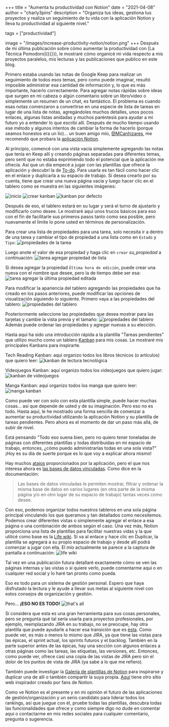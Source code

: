 +++
title = "Aumenta tu productividad con Notion"
date = "2021-04-08"
author = "charly3pins"
description = "Organiza tus ideas, gestiona tus proyectos y realiza un seguimiento de tu vida con la aplicación Notion y lleva tu productividad al siguiente nivel."

tags = ["productividad"]

image = "/images/increase-productivity-notion/notion.png"
+++
Después de mi última publicación sobre cómo aumentar la productividad con [La Técnica Pomodoro]({{<relref path="/blog/la-tecnica-pomodoro.md">}}), le mostraré cómo organicé mi vida respecto a mis proyectos paralelos, mis lecturas y las publicaciones que publico en este blog.

Primero estaba usando las notas de Google Keep para realizar un seguimiento de todos esos temas, pero como puede imaginar, resultó imposible administrar esa cantidad de información y, lo que es más importante, hacerlo correctamente. Para agregar notas rápidas sobre ideas que surgen en mi cabeza o algún comentario sobre un libro/video o simplemente un resumen de un chat, es fantástico. El problema es cuando esas notas comenzaron a convertirse en una especie de lista de tareas en lugar de una lista de notas, agregándoles muchos detalles, unos pocos enlaces, algunas listas anidadas y muchos paréntesis para ayudar a mi futuro yo a entender lo que escribí allí. Después de mucho tiempo usando ese método y algunos intentos de cambiar la forma de hacerlo (porque seamos honestos era un lío)... un buen amigo mío, [@MCanhizares](https://twitter.com/mcanhizares), me recomendó que probara la [aplicación Notion](https://www.notion.so/).

Al principio, comencé con una vista vacía simplemente agregando las notas que tenía en Keep allí y creando páginas separadas para diferentes temas, pero sentí que no estaba exprimiendo todo el potencial que la aplicación me ofrecía. Así que un día empecé a jugar con las plantillas que ofrece la aplicación y descubrí la de [To-do](https://www.notion.so/To-do-22ea4a5722cf49ad83718b10f4ff14f9). Para usarla es tan fácil como hacer clic en el enlace y duplicarla a su espacio de trabajo. Si desea crearlo por su cuenta, tiene que crear una nueva página vacía y luego hacer clic en el tablero como se muestra en las siguientes imágenes:

![inicio](/images/increase-productivity-notion/01-start.png)
![crear kanban](/images/increase-productivity-notion/02-create-kanban.png)
![kanban por defecto](/images/increase-productivity-notion/03-kanban-default.png)

Después de eso, el tablero estará en su lugar y será el turno de ajustarlo y modificarlo como desee. Le mostraré aquí unos trucos básicos para eso con el fin de facilitarle sus primeros pasos tanto como sea posible, pero nuevamente el límite lo pone usted en términos de personalización.

Para crear una lista de propiedades para una tarea, solo necesita ir a dentro de una tarea y cambiar el tipo de propiedad a una lista como en `Estado` y` Tipo`:
![propiedades de la tarea](/images/increase-productivity-notion/04-task-properties.png)

Luego anote el valor de esa propiedad y haga clic en `crear` _su_propiedad_ a continuación:
![tarea agregar propiedad de lista](/images/increase-productivity-notion/04-task-add-list-property.png)

Si desea agregar la propiedad `Última hora de edición`, puede crear una nueva con el nombre que desee, pero la de tiempo debe ser esa:
![tarea agregar la última propiedad editada](/images/increase-productivity-notion/05-task-add-last-edited-property.png)

Para modificar la apariencia del tablero agregando las propiedades que ha creado en los pasos anteriores, puede modificar las opciones de visualización siguiendo lo siguiente. Primero vaya a las propiedades del tablero:
![propiedades del tablero](/images/increase-productivity-notion/06-board-properties.png)

Posteriormente seleccione las propiedades que desea mostrar para las tarjetas y cambie la vista previa y el tamaño:
![propiedades del tablero](/images/increase-productivity-notion/07-board-properties.png)
Además puede ordenar las propiedades y agregar nuevas a su elección.

Hasta aquí ha sido una introducción rápida a la plantilla "Tareas pendientes" que utilizo mucho como un tablero [Kanban](https://en.wikipedia.org/wiki/Kanban) para mis cosas. Le mostraré mis principales Kanbans para inspirarte.

Tech Reading Kanban: aquí organizo todos los libros técnicos (o artículos) que quiero leer:
![kanban de lectura tecnológica](/images/increase-productivity-notion/tech-reading-kanban.jpeg)

Videojuegos Kanban: aquí organizo todos los videojuegos que quiero jugar:
![kanban de videojuegos](/images/increase-productivity-notion/videogames-kanban.jpeg)

Manga Kanban: aquí organizo todos los manga que quiero leer:
![manga kanban](/images/increase-productivity-notion/manga-kanban.jpeg)

Como puede ver con solo con esta plantilla simple, puede hacer muchas cosas... así que depende de usted y de su imaginación. Pero eso no es todo. Hasta aquí, le he mostrado una forma sencilla de comenzar a aumentar su productividad utilizando la aplicación Notion y su plantilla de tareas pendientes. Pero ahora es el momento de dar un paso más allá, de subir de nivel.

Está pensando "Todo eso suena bien, pero no quiero tener toneladas de páginas con diferentes plantillas y todas distribuidas en mi espacio de trabajo, entonces, ¿cómo puedo administrarlas todas en una sola vista?" ¡Hoy es su día de suerte porque es lo que voy a explicar ahora mismo!

Hay muchos [atajos](https://www.notion.so/Learn-the-shortcuts-66e28cec810548c3a4061513126766b0) proporcionados por la aplicación, pero el que nos interesa ahora es [las bases de datos vinculadas](https://www.notion.so/Linked-databases-fb007e2798d04c57aee839ecf6ce450a). Como dice en la documentación:
> Las bases de datos vinculadas le permiten mostrar, filtrar y ordenar la misma base de datos en varios lugares (en otra parte de la misma página y/o en otro lugar de su espacio de trabajo) tantas veces como desee.

Con eso, podemos organizar todos nuestros tableros en una sola página principal vinculando los que queramos y tan detallados como necesitemos. Podemos crear diferentes vistas o simplemente agregar el enlace a esa página o una combinación de ambos según el caso. Una vez más, Notion proporciona una lista de plantillas para facilitar nuestras vidas y la que utilicé como base es la [Life wiki](https://www.notion.so/Life-wiki-9fd5df673bc44b6583f419ad49a4d1af). Si va al enlace y hace clic en Duplicar, la plantilla se agregará a su propio espacio de trabajo y desde allí podrá comenzar a jugar con ella. El mío actualmente se parece a la captura de pantalla a continuación:
![life wiki](/images/increase-productivity-notion/life-wiki.jpeg)

Tal vez en una publicación futura detallaré exactamente cómo se ven las páginas internas y las vistas o si quiere verlo, puede comentarme aquí o en cualquier red social y lo haré tan pronto como pueda.

Eso es todo para un sistema de gestión personal. Espero que haya disfrutado la lectura y le ayude a llevar sus metas al siguiente nivel con estos consejos de organización y gestión.

Pero... **¡ESO NO ES TODO!**
![that's all](/images/increase-productivity-notion/thats-all.gif)

Si considera que esta es una gran herramienta para sus cosas personales, pero se pregunta qué tal sería usarla para proyectos profesionales, por ejemplo, reemplazando JIRA en su trabajo, no se preocupe, hay otra plantilla que puede ayudarle a hacer esa transición que es [ésta](https://www.notion.so/Jira-Alternative-Notion-template-93880ffefbbd4931900ffd11430859fd). Como puede ver, es más o menos lo mismo que JIRA, ya que tiene las vistas para las épicas, el sprint actual, los sprints futuros y el backlog. También en la parte superior antes de las épicas, hay una sección con algunos enlaces a otras páginas como las tareas, las etiquetas, las versiones, etc. Entonces, como puede ver, ofrece casi una copia de las vistas de JIRA pero sin el dolor de los puntos de vista de JIRA (ya sabe a lo que me refiero).

También puede investigar la [Galería de plantillas de Notion](https://www.notion.so/Notion-Template-Gallery-181e961aeb5c4ee6915307c0dfd5156d) para inspirarse y duplicar una de allí o también compartir la suya propia. [Aquí](https://notionpages.com/) tiene otro sitio web inspirador creado por fans de Notion.

Como ve Notion es el presente y en mi opinión el futuro de las aplicaciones de gestión/organización y un serio candidato para liderar todos los rankings, así que juegue con él, pruebe todas las plantillas, descubra todas las funcionalidades que ofrece y como siempre digo no dude en comentar aquí o contactarme en mis redes sociales para cualquier comentario, pregunta o sugerencia.
